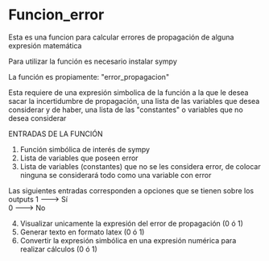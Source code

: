 # Funcion_error

Esta es una funcion para calcular errores de propagación de alguna expresión matemática

Para utilizar la función es necesario instalar sympy

La función es propiamente: "error_propagacion" 

Esta requiere de una expresión simbolica de la función a la que le desea sacar la incertidumbre de propagación, una lista de las variables que desea considerar y de haber, una lista de las "constantes" o variables que no desea considerar 


ENTRADAS DE LA FUNCIÓN

1) Función simbólica de interés de sympy
2) Lista de variables que poseen error
3) Lista de variables (constantes) que no se les considera error, de colocar ninguna se considerará todo como una variable con error

Las siguientes entradas corresponden a opciones que se tienen sobre los outputs
1 ---> Sí \
0 ---> No

4) Visualizar unicamente la expresión del error de propagación (0 ó 1)
5) Generar texto en formato latex (0 ó 1)
6) Convertir la expresión simbólica en una expresión numérica para realizar cálculos (0 ó 1)
